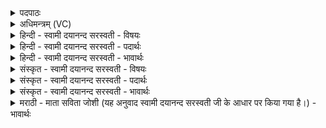 <details><summary>पदपाठः</summary>

उ॒प॒या॒मगृ॑हीत॒ इत्यु॑पया॒मऽगृ॑हीतः। अ॒सि॒। प्र॒जाप॑तय॒ इति॑ प्र॒जाऽप॑तये। त्वा॒। जुष्ट॑म्। गृ॒ह्णा॒मि॒। ए॒षः। ते॒। योनिः॑। सूर्य्यः॑। ते॒। म॒हि॒मा। यः। ते॒। अह॑न्। सं॒व॒त्स॒रे। म॒हि॒मा। स॒म्ब॒भूवेति॑ सम्ऽब॒भूव॑। यः। ते। वा॒यौ। अ॒न्तरि॑क्षे। म॒हि॒मा। स॒म्ब॒भूवेति॑ सम्ऽब॒भूव॑। यः। ते॒। दि॒वि। सूर्य्ये॑। म॒हि॒मा। स॒म्ब॒भूवेति॑ सम्ऽब॒भूव॑। तस्मै॑। ते॒। म॒हि॒म्ने। प्र॒जाप॑तय॒ इति॑ प्र॒जाऽप॑तये। स्वाहा॑। दे॒वेभ्यः॑। २।
</details>

<details><summary>अधिमन्त्रम् (VC)</summary>

- परमेश्वरो देवता
- प्रजापतिर्ऋषिः
- निचृदाकृतिः
- पञ्चमः
</details>

<details><summary>हिन्दी - स्वामी दयानन्द सरस्वती - विषयः</summary>

फिर उसी विषय को अगले मन्त्र में कहा है ॥
</details>

<details><summary>हिन्दी - स्वामी दयानन्द सरस्वती - पदार्थः</summary>

पदार्थान्वयभाषाः -  हे भगवन् जगदीश्वर ! जो आप (उपयामगृहीतः) यम जो योगाभ्यास सम्बन्धी काम है, उन से समीप में साक्षात् किये अर्थात् हृदयाकाश में प्रगट किये हुए (असि) हैं, उन (जुष्टम्) सेवा किये हुए वा प्रसन्न किये (त्वा) आपको (प्रजापतये) प्रजापालन करने हारे राजा की रक्षा के लिये मैं (गृह्णामि) ग्रहण करता हूँ जिन (ते) आपकी (एषः) यह (योनिः) प्रकृति जगत् का कारण है, जो (ते) आपका (सूर्यः) सूर्यमण्डल (महिमा) बड़ाई रूप तथा (यः) जो (ते) आपकी (अहन्) दिन और (संवत्सरे) वर्ष में नियम बन्धन द्वारा (महिमा) बड़ाई (सम्बभूव) संभावित है (यः) जो (ते) आपकी (वायौ) पवन और (अन्तरिक्षे) अन्तरिक्ष में (महिमा) बड़ाई (सम्बभूव) प्रसिद्ध है तथा (यः) जो (ते) आपकी (दिवि) बिजुली अर्थात् सूर्य आदि के प्रकाश और (सूर्ये) सूर्य में (महिमा) बड़ाई (सम्बभूव) प्रत्यक्ष है (तस्मै) उस (महिम्ने, प्रजापतये) प्रजापालनरूप बड़ाईवाले (ते) आप के लिये और (देवेभ्यः) विद्वानों के लिये (स्वाहा) उत्तम विद्यायुक्त बुद्धि सब को ग्रहण करनी चाहिये ॥२ ॥
</details>

<details><summary>हिन्दी - स्वामी दयानन्द सरस्वती - भावार्थः</summary>

भावार्थभाषाः -  हे मनुष्यो ! जिस परमेश्वर के महिमा को यह सब जगत् प्रकाश करता है, उस परमेश्वर की उपासना को छोड़ और किसी की उपासना उसके स्थान में नहीं करनी चाहिये और जो कोई कहे कि परमेश्वर के होने में क्या प्रमाण है, उसके प्रति जो यह जगत् वर्त्तमान है सो सब परमेश्वर का प्रमाण कराता है, यह उत्तर देना चाहिये ॥२ ॥
</details>

<details><summary>संस्कृत - स्वामी दयानन्द सरस्वती - विषयः</summary>

पुनस्तमेव विषयमाह ॥
</details>

<details><summary>संस्कृत - स्वामी दयानन्द सरस्वती - पदार्थः</summary>

पदार्थान्वयभाषाः -  हे भगवन् जगदीश्वर ! यस्त्वमुपयामगृहीतोऽसि तं जुष्टं त्वा प्रजापतयेऽहं गृह्णामि यस्य ते एष योनिरस्ति यस्ते सूर्या महिमा यस्तेऽहन् संवत्सरे महिमा सम्बभूव तस्मै महिम्ने प्रजापतये ते देवेभ्यश्च स्वाहा सर्वैः संग्राह्या ॥२ ॥
</details>

<details><summary>संस्कृत - स्वामी दयानन्द सरस्वती - भावार्थः</summary>

भावार्थभाषाः -  हे मनुष्याः ! यस्य परमेश्वरस्येदं सर्वे जगन्महिमानं प्रकाशयति तस्योपासनां विहायान्यस्य कस्यचित्तस्य स्थाने चोपासना नैव कार्या। यः कश्चिद् ब्रूयात् परमेश्वरस्य सत्त्वे किं प्रमाणमिति तं प्रति यदिदं जगद्वर्त्तते तत्सर्वं परमेश्वरं प्रमाणयतीत्युत्तरं देयम् ॥२ ॥
</details>

<details><summary>मराठी - माता सविता जोशी (यह अनुवाद स्वामी दयानन्द सरस्वती जी के आधार पर किया गया है।) - भावार्थः</summary>

भावार्थभाषाः -  हे माणसांनो ! ज्या परमेश्वराची महिमा सर्व जग जाणते त्याची उपासना सौडून इतर कुणाचीही उपासना करता कामा नये. जर एखाद्याने विचारले की, परमेश्वराच्या अस्तित्वाचे प्रमाण काय? तर जग हेच परमेश्वराच्या अस्तित्वाचे प्रमाण आहे, हे उत्तर दिले पाहिजे.
</details>